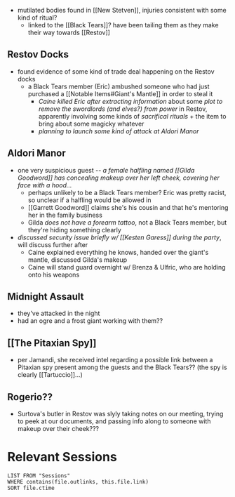 - mutilated bodies found in [[New Stetven]], injuries consistent with some kind of ritual?
	- linked to the [[Black Tears]]? have been tailing them as they make their way towards [[Restov]]

## Restov Docks
- found evidence of some kind of trade deal happening on the Restov docks
	- a Black Tears member (Eric) ambushed someone who had just purchased a [[Notable Items#Giant's Mantle]] in order to steal it
		- *Caine killed Eric after extracting information* about some *plot to remove the swordlords (and elves?) from power* in Restov, apparently involving some kinds of *sacrifical rituals* + the item to bring about some magicky whatever
		- *planning to launch some kind of attack at Aldori Manor*

## Aldori Manor
- one very suspicious guest -- *a female halfling named [[Gilda Goodword]] has concealing makeup over her left cheek, covering her face with a hood...*
	- perhaps unlikely to be a Black Tears member? Eric was pretty racist, so unclear if a halfling would be allowed in
	- [[Garrett Goodword]] claims she's his cousin and that he's mentoring her in the family business
	- Gilda *does not have a forearm tattoo*, not a Black Tears member, but they're hiding something clearly
- *discussed security issue briefly w/ [[Kesten Garess]] during the party*, will discuss further after
	- Caine explained everything he knows, handed over the giant's mantle, discussed Gilda's makeup
	- Caine will stand guard overnight w/ Brenza & Ulfric, who are holding onto his weapons

## Midnight Assault
- they've attacked in the night
- had an ogre and a frost giant working with them??

## [[The Pitaxian Spy]]
- per Jamandi, she received intel regarding a possible link between a Pitaxian spy present among the guests and the Black Tears?? (the spy is clearly [[Tartuccio]]...)

## Rogerio??
- Surtova's butler in Restov was slyly taking notes on our meeting, trying to peek at our documents, and passing info along to someone with makeup over their cheek???

# Relevant Sessions
```dataview
LIST FROM "Sessions"
WHERE contains(file.outlinks, this.file.link)
SORT file.ctime
```